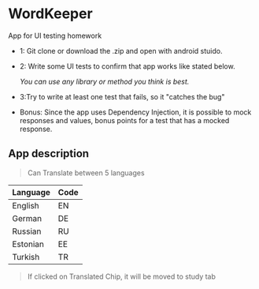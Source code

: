 # WordKeeper

App for UI testing homework

* 1: Git clone or download the .zip and open with android stuido.

* 2: Write some UI tests to confirm that app works like stated below.

    *You can use any library or method you think is best.*

* 3:Try to write at least one test that fails, so it "catches the bug"

* Bonus: Since the app uses Dependency Injection, it is possible to mock responses and values, bonus points for a test that has a mocked response.

## App description  

> Can Translate between 5 languages
           
| Language | Code |
| ------ | ------ |
English | EN
German | DE
Russian | RU
Estonian | EE
Turkish | TR

>
> If clicked on Translated Chip, it will be moved to study tab
